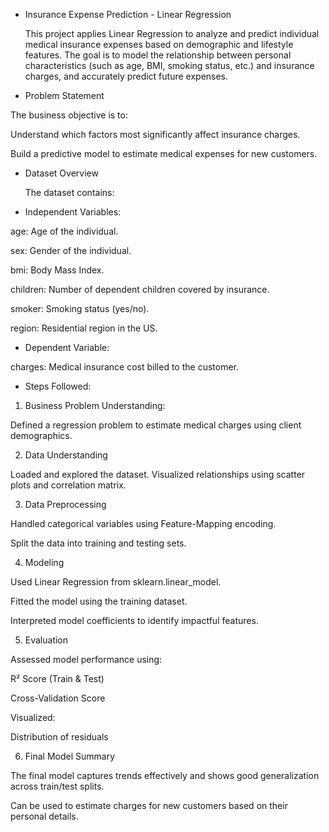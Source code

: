 * Insurance Expense Prediction - Linear Regression

  This project applies Linear Regression to analyze and predict individual medical insurance expenses based on demographic and lifestyle features. The goal is to model the relationship between personal characteristics (such as age, BMI, smoking status, etc.) and insurance charges, and accurately predict future expenses.

* Problem Statement

The business objective is to:

Understand which factors most significantly affect insurance charges.

Build a predictive model to estimate medical expenses for new customers.

* Dataset Overview

  The dataset contains:

* Independent Variables:
  
age: Age of the individual.

sex: Gender of the individual.

bmi: Body Mass Index.

children: Number of dependent children covered by insurance.

smoker: Smoking status (yes/no).

region: Residential region in the US.

* Dependent Variable:

charges: Medical insurance cost billed to the customer.

* Steps Followed:
  
1. Business Problem Understanding:

  Defined a regression problem to estimate medical charges using client demographics.

2. Data Understanding

  Loaded and explored the dataset.
  Visualized relationships using scatter plots and correlation matrix.

3. Data Preprocessing

  Handled categorical variables using Feature-Mapping encoding.

  Split the data into training and testing sets.

4. Modeling

  Used Linear Regression from sklearn.linear_model.

  Fitted the model using the training dataset.
  
  Interpreted model coefficients to identify impactful features.

5. Evaluation

  Assessed model performance using:

  R² Score (Train & Test)

  Cross-Validation Score

  Visualized:

  Distribution of residuals
  
6. Final Model Summary

  The final model captures trends effectively and shows good generalization across train/test splits.

  Can be used to estimate charges for new customers based on their personal details.
